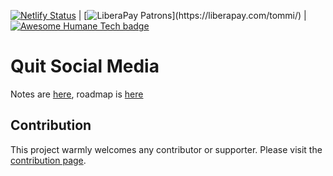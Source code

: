 [![Netlify Status](https://api.netlify.com/api/v1/badges/c5a2f8f0-e22a-4ae4-82e4-bcdea06adf7c/deploy-status)](https://app.netlify.com/sites/quit-social-media/deploys) | [![LiberaPay Patrons](https://img.shields.io/liberapay/patrons/tommi.svg?logo=liberapay")](https://liberapay.com/tommi/) | [![Awesome Humane Tech badge](https://raw.githubusercontent.com/humanetech-community/awesome-humane-tech/main/humane-tech-badge.svg?sanitize=true)](https://www.humanetech.com/)

# Quit Social Media

Notes are [here](https://tommi.space/qsm), roadmap is [here](./pages/roadmap)

## Contribution

This project warmly welcomes any contributor or supporter. Please visit the [contribution page](/contribute).
